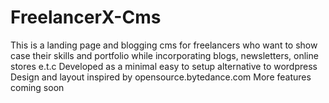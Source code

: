 # FreelancerX-Cms
This is a landing page and blogging cms for freelancers who want to show case their skills and portfolio while incorporating blogs, newsletters, online stores e.t.c
Developed as a minimal easy to setup alternative to wordpress
Design and layout inspired by opensource.bytedance.com
More features coming soon

